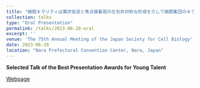 ```yaml
---
title: "細胞キラリティは葉状仮足と焦点接着斑の左右非対称な形成を介して細胞集団のキラルな回転運動を生み出す"
collection: talks
type: "Oral Presentation"
permalink: /talks/2023-06-28-oral
excerpt: ''
venue: 'The 75th Annual Meeting of the Japan Society for Cell Biology'
date: 2023-06-28
location: "Nara Prefectural Convention Center, Nara, Japan"
---
```


**Selected Talk of the Best Presentation Awards for Young Talent**

<!--**Selected Talk of the [Best Presentation Awards for Young Talent](/awards/2023-June-PresentationAward-JSCB)**-->

[Webpage](https://synonis.com/jscb2023/session/detail/14/info/6171)

